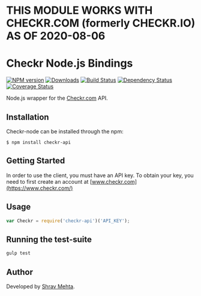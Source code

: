 # THIS MODULE WORKS WITH CHECKR.COM (formerly CHECKR.IO) AS OF 2020-08-06

# Checkr Node.js Bindings
[![NPM version](https://badge.fury.io/js/checkr-api.svg)](https://npmjs.org/package/checkr-api) [![Downloads](http://img.shields.io/npm/dm/checkr-api.svg)](https://npmjs.org/package/checkr-api)  [![Build Status](https://travis-ci.org/shrav/checkr-node.svg?branch=master)](https://travis-ci.org/shrav/checkr-node) [![Dependency Status](http://img.shields.io/gemnasium/shrav/checkr-node.svg)](https://gemnasium.com/shrav/checkr-node) [![Coverage Status](https://img.shields.io/coveralls/shrav/checkr-node.svg)](https://coveralls.io/r/shrav/checkr-node?branch=master)


Node.js wrapper for the [Checkr.com](http://www.checkr.com) API.

## Installation

Checkr-node can be installed through the npm:

```
$ npm install checkr-api
```

## Getting Started

In order to use the client, you must have an API key. To obtain your key, you need to first create an account at [www.checkr.com](https://www.checkr.com/)

## Usage

```javascript
var Checkr = require('checkr-api')('API_KEY');
```

## Running the test-suite

```javascript
gulp test
```

## Author
Developed by [Shrav Mehta](www.shravmehta.com).
